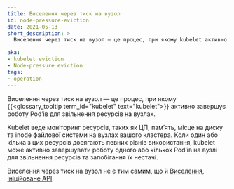 ```yaml
---
title: Виселення через тиск на вузол
id: node-pressure-eviction
date: 2021-05-13
short_description: >
  Виселення через тиск на вузол — це процес, при якому kubelet активно завершує роботу Podʼів для звільнення ресурсів на вузлах.

aka:
- kubelet eviction
- Node-pressure eviction
tags:
- operation
---
```

Виселення через тиск на вузол — це процес, при якому {{<glossary_tooltip term_id="kubelet" text="kubelet">}} активно завершує роботу Podʼів для звільнення ресурсів на вузлах.

<!--more-->

Kubelet веде моніторинг ресурсів, таких як ЦП, памʼять, місце на диску та inode файлової системи на вузлах вашого кластера. Коли один або кілька з цих ресурсів досягають певних рівнів використання, kubelet може активно завершувати роботу одного або кількох Podʼів на вузлі для звільнення ресурсів та запобігання їх нестачі.

Виселення через тиск на вузол не є тим самим, що й [Виселення, ініційоване API](/docs/concepts/scheduling-eviction/api-eviction/).
